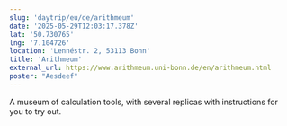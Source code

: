 ```yaml
---
slug: 'daytrip/eu/de/arithmeum'
date: '2025-05-29T12:03:17.378Z'
lat: '50.730765'
lng: '7.104726'
location: 'Lennéstr. 2, 53113 Bonn'
title: 'Arithmeum'
external_url: https://www.arithmeum.uni-bonn.de/en/arithmeum.html
poster: "Aesdeef"
---
```

A museum of calculation tools, with several replicas with instructions for you to try out.
